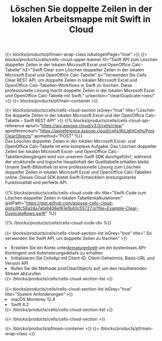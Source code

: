 ﻿---
title: Löschen Sie doppelte Zeilen in der lokalen Arbeitsmappe mit Swift in Cloud
description:  Cloud-APIs und SDKs zum Löschen doppelter Zeilen auf Microsoft Excel und OpenOffice Calc mit Swift. Löschen Sie doppelte Zeilen in lokalen Tabellenkalkulationen mit dem Cells Cloud API SDK für Swift
url: /de/swift/clear/duplicate-rows/
---
{{< blocks/products/pf/main-wrap-class isAutogenPage="true" >}}
{{< blocks/products/cells/cells-cloud-upper-banner h1="Swift API zum Löschen doppelter Zeilen in der lokalen Microsoft Excel und OpenOffice Calc-Tabelle" h2="Swift Clear zum Löschen doppelter Zeilen in der lokalen Microsoft Excel und OpenOffice Calc-Tabelle" p="Verwenden Sie Cells Clear REST API, um doppelte Zeilen in lokalen Microsoft Excel und OpenOffice Calc-Tabellen-Workflows in Swift zu löschen. Diese professionelle Lösung löscht doppelte Zeilen in der lokalen Microsoft Excel und OpenOffice Calc-Tabelle mit Swift." urlsection="clear/Duplicate-rows/" >}}
{{< blocks/products/pf/main-container >}}

{{< blocks/products/cells/cells-cloud-section isGrey="true" title="Löschen Sie doppelte Zeilen in der lokalen Microsoft Excel und der OpenOffice Calc-Tabelle – Swift REST API" >}}
{{% blocks/products/cells/cells-cloud-api-reference apiurl="https://api.aspose.cloud/v3.0/cells/clear" apireferenceurl="https://apireference.aspose.cloud/cells/#/LightCells/PostClearObjects" apimethod="POST" %}}
<br/>
Das Löschen doppelter Zeilen in der lokalen Microsoft Excel- und OpenOffice Calc-Tabelle ist eine komplexe Aufgabe. Das Löschen doppelter Zeilen bei lokalen Microsoft Excel- und OpenOffice Calc-Tabellenübergängen wird von unserem Swift SDK durchgeführt, während der strukturelle und logische Hauptinhalt der Quelltabelle erhalten bleibt. Unsere Swift-Bibliothek ist eine professionelle Lösung zum Löschen doppelter Zeilen in lokalen Microsoft Excel und OpenOffice Calc-Tabellen online. Dieses Cloud SDK bietet Swift-Entwicklern leistungsstarke Funktionalität und perfekte API.
<br/>
<br/>
{{% blocks/products/cells/cells-cloud-code-div title="Swift-Code zum Löschen doppelter Zeilen in lokalen Tabellenkalkulationen" gistPath="https://gist.github.com/aspose-cells-cloud-gists/8fc58a24a7afa9406ef61e1b40c55727.js?file=Example-Clear-DuplicateRows.swift" %}}
  
{{% /blocks/products/cells/cells-cloud-code-div %}}
<br/>
<br/>
{{< blocks/products/cells/cells-cloud-section-list isGrey="true" title=" So verwenden Sie Swift API, um doppelte Zeilen zu löschen" >}}
<li> Erstellen Sie ein Konto unter<a href="https://dashboard.aspose.cloud/">Armaturenbrett</a> um ein kostenloses API-Kontingent und Autorisierungsdetails zu erhalten</li>
<li>Initialisieren Sie CellsApi mit Client-ID, Client-Geheimnis, Basis-URL und Version API</li>
<li>Rufen Sie die Methode postClearObjects auf, um den resultierenden Stream abzurufen</li>
{{< /blocks/products/cells/cells-cloud-section-list >}}
<br/>
<br/>
{{< blocks/products/cells/cells-cloud-section-list isGrey="true" title="System Anforderungen" >}}
<li>macOS Monterey 12.4</li>
<li>Swift 4.2</li>
{{< /blocks/products/cells/cells-cloud-section-list >}}

{{< /blocks/products/cells/cells-cloud-section >}}

{{< /blocks/products/pf/main-container >}}
{{< /blocks/products/pf/main-wrap-class >}}
